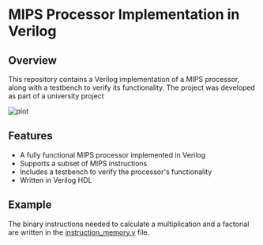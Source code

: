 # MIPS Processor Implementation in Verilog
## Overview
This repository contains a Verilog implementation of a MIPS processor, along with a testbench to verify its functionality. The project was developed as part of a university project

![plot](https://i.sstatic.net/qlfAf.png)
## Features
- A fully functional MIPS processor implemented in Verilog
- Supports a subset of MIPS instructions
- Includes a testbench to verify the processor's functionality
- Written in Verilog HDL 
## Example
The binary instructions needed to calculate a multiplication and a factorial are written in the [instruction_memory.v](instruction_memory.v) file.
